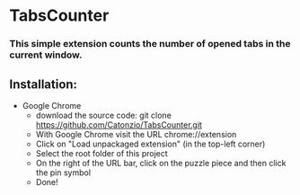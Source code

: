 ﻿# TabsCounter

### This simple extension counts the number of opened tabs in the current window.

## Installation:
-	Google Chrome
	-	download the source code: git clone https://github.com/Catonzio/TabsCounter.git 
	-	With Google Chrome visit the URL chrome://extension
	-	Click on "Load unpackaged extension" (in the top-left corner)
	-	Select the root folder of this project
	-	On the right of the URL bar, click on the puzzle piece and then click the pin symbol
	-	Done!
